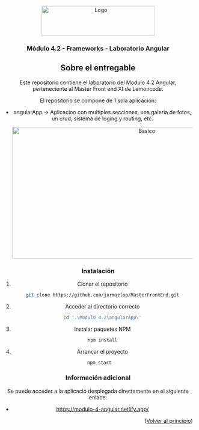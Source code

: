 <div id="top"></div>

<!-- PROJECT LOGO -->
<br />
<div align="center">
  <a href="//images.squarespace-cdn.com/content/v1/56cdb491a3360cdd18de5e16/1536155167931-3JJ7O74IM4QP88L0RQS9/3_200.png?format=400w">
    <img src="https://images.squarespace-cdn.com/content/v1/56cdb491a3360cdd18de5e16/1536155167931-3JJ7O74IM4QP88L0RQS9/3_200.png?format=400w" alt="Logo" width="300" height="80">
  </a>

  <h3 align="center">Módulo 4.2 - Frameworks - Laboratorio Angular</h3>

<!-- ABOUT THE PROJECT -->
## Sobre el entregable

Este repositorio contiene el laboratorio del Modulo 4.2 Angular, perteneciente al Master Front end XI de Lemoncode.

El repositorio se compone de 1 sola aplicación:
* angularApp -> Aplicacion con multiples secciones, una galeria de fotos, un crud, sistema de loging y routing, etc.
  
  <img src="https://user-images.githubusercontent.com/21321737/147984647-5cc2e76f-44e1-4b12-aea8-faa6959eb863.png" alt="Basico" width="700" height="350">



### Instalación

1. Clonar el repositorio
   ```sh
   git clone https://github.com/jormazlop/MasterFrontEnd.git
   ```
2. Acceder al directorio correcto
   ```sh
   cd '.\Modulo 4.2\angularApp\'
   ```
3. Instalar paquetes NPM
   ```sh
   npm install
   ```
4. Arrancar el proyecto
  ```sh
   npm start
   ```

### Información adicional
  
  Se puede acceder a la aplicació desplegada directamente en el siguiente enlace:
  
  * https://modulo-4-angular.netlify.app/
  
  
<p align="right">(<a href="#top">Volver al principio</a>)</p>

